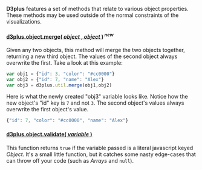 **D3plus** features a set of methods that relate to various object properties. These methods may be used outside of the normal constraints of the visualizations.

#### <a name="merge" href="#merge">d3plus.object.merge( *object* , *object* )</a><sup> ***new***</sup>

Given any two objects, this method will merge the two objects together, returning a new third object. The values of the second object always overwrite the first. Take a look at this example:

```js
var obj1 = {"id": 3, "color": "#cc0000"}
var obj2 = {"id": 7, "name": "Alex"}
var obj3 = d3plus.util.merge(obj1,obj2)
```

Here is what the newly created "obj3" variable looks like. Notice how the new object's "id" key is ```7``` and not ```3```. The second object's values always overwrite the first object's value.

```js
{"id": 7, "color": "#cc0000", "name": "Alex"}
```

#### <a name="validate" href="#validate">d3plus.object.validate( *variable* )</a>

This function returns ```true``` if the variable passed is a literal javascript keyed *Object*. It's a small little function, but it catches some nasty edge-cases that can throw off your code (such as *Arrays* and ```null```).
